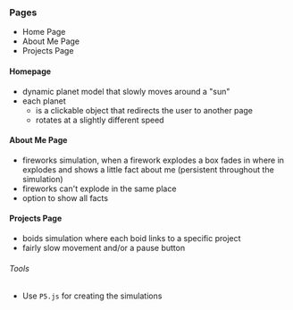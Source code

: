 ### Pages
* Home Page
* About Me Page
* Projects Page

#### Homepage
* dynamic planet model that slowly moves around a "sun"
* each planet
    * is a clickable object that redirects the user to another page
    * rotates at a slightly different speed

#### About Me Page
* fireworks simulation, when a firework explodes a box fades in where in explodes and shows a little fact about me (persistent throughout the simulation)
* fireworks can't explode in the same place
* option to show all facts

#### Projects Page
* boids simulation where each boid links to a specific project
* fairly slow movement and/or a pause button

###### Tools
* Use `P5.js` for creating the simulations